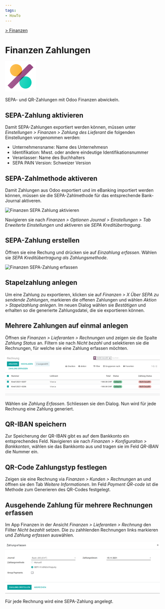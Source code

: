 ```yaml
---
tags:
- HowTo
---
```

[> Finanzen](Finanzen.md)
# Finanzen Zahlungen
![icons_odoo_account_accountant](assets/icons_odoo_account_accountant.png)

SEPA- und QR-Zahlungen mit Odoo Finanzen abwickeln.

## SEPA-Zahlung aktivieren

Damit SEPA-Zahlungen exportiert werden können, müssen unter *Einstellungen > Finanzen > Zahlung des Lieferant* die folgenden Einstellungen vorgenommen werden:

* Unternehmensname: Name des Unternehmesn
* Identifikation: Mwst. oder andere eindeutige Identifikationsnummer
* Veranlasser: Name des Buchhalters
* SEPA PAIN Version: Schweizer Version

## SEPA-Zahlmethode aktiveren

Damit Zahlungen aus Odoo exportiert und im eBanking importiert werden können, müssen sie die SEPA-Zahlmethode für das entsprechende Bank-Journal aktiveren.

![Finanzen SEPA Zahlung aktivieren](assets/Finanzen%20SEPA%20Zahlung%20aktivieren.gif)

Navigieren sie nach *Finanzen > Optionen Journal > Einstellungen > Tab Erweiterte Einstellungen* und aktiveren sie *SEPA Kreditübertragung*.

## SEPA-Zahlung erstellen

Öffnen sie eine Rechung und drücken sie auf *Einzahlung erfassen*. Wählen sie *SEPA Kreditübertragung als Zahlungsmethode*.

![Finanzen SEPA-Zahlung erfassen](assets/Finanzen%20SEPA-Zahlung%20erfassen.gif)

## Stapelzahlung anlegen

Um eine Zahlung zu exportieren, klicken sie auf *Finanzen > X Über SEPA zu sendende Zahlungen*, markieren die offenen Zahlungen und wählen *Aktion > Stapelzahlung anlegen*. Im neuen Dialog wählen sie *Bestätigen* und erhalten so die generierte Zahlungsdatei, die sie exportieren können.

## Mehrere Zahlungen auf einmal anlegen

Öffnen sie *Finanzen > Lieferanten > Rechnungen* und zeigen sie die Spalte *Zahlung Status* an. Filtern sie nach *Nicht bezahl* und selektieren sie die Rechnungen, für welche sie eine Zahlung erfassen möchten.

![](assets/Finanzen%20Zahlungen%20erfassen.png)

Wählen sie *Zahlung Erfassen*. Schliessen sie den Dialog. Nun wird für jede Rechnung eine Zahlung generiert.

## QR-IBAN speichern

Zur Speicherung der QR-IBAN gibt es auf dem Bankkonto ein entsprechendes Feld. Navigieren sie nach *Finanzen > Konfiguraiton > Bankkonten*, wählen sie das Bankkonto aus und tragen sie im Feld *QR-IBAN* die Nummer ein.

## QR-Code Zahlungstyp festlegen

Zeigen sie eine Rechnung via *Finanzen > Kunden > Rechnungen* an und öffnen sie den Tab *Weitere Informationen*. Im Feld *Payment QR-code* ist die Methode zum Generieren des QR-Codes festgelegt.

## Ausgehende Zahlung für mehrere Rechnungen erfassen
Im App Finanzen in der Ansicht *Finanzen >  Lieferanten > Rechnung* den Fiilter *Nicht bezahlt* setzen. Die zu zahhlenden Rechnungen links markieren und *Zahlung erfassen* auswählen. 

![](assets/Finanzen%20Sepa%20Zahlung%20erfassen.png)

Für jede Rechnung wird eine SEPA-Zahlung angelegt.